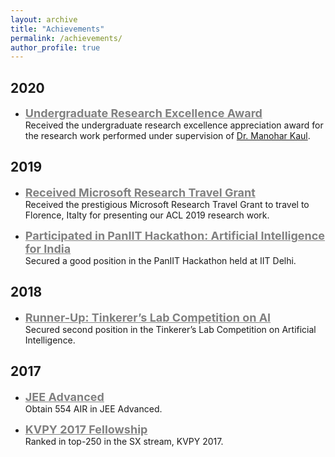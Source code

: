 ```yaml
---
layout: archive
title: "Achievements"
permalink: /achievements/
author_profile: true
---
```


<!-- ## 2021
- <span style="color:gray"><b><font size=4> <u> Selected for Google Pre-Doctoral Research Program </u></font></b></span> <br/> 
Selected for the prestigious Google Pre-Doctoral Research program to work on research projects under the supervision of amazing mentors from Google AI Research in Bangalore. -->
 

## 2020
- <span style="color:gray"><b><font size=4> <u> Undergraduate Research Excellence Award </u></font></b></span> <br/> 
Received the undergraduate research excellence appreciation award for the research work performed under supervision of [Dr. Manohar Kaul](https://www.iith.ac.in/~mkaul/).

## 2019
- <span style="color:gray"><b><font size=4> <u> Received Microsoft Research Travel Grant</u></font></b></span> <br/>
Received the prestigious Microsoft Research Travel Grant to travel to Florence, Italty for presenting our ACL 2019 research work. 

- <span style="color:gray"><b><font size=4> <u> Participated in PanIIT Hackathon: Artificial Intelligence for India </u></font></b></span> <br/>
Secured a good position in the PanIIT Hackathon held at IIT Delhi.

## 2018
- <span style="color:gray"><b><font size=4> <u> Runner-Up: Tinkerer’s Lab Competition on AI</u></font></b></span> <br/>
Secured second position in the Tinkerer’s Lab Competition on Artificial Intelligence.

## 2017
- <span style="color:gray"><b><font size=4><u>JEE Advanced </u></font></b></span> <br/> 
Obtain 554 AIR in JEE Advanced.

- <span style="color:gray"><b><font size=4><u>KVPY 2017 Fellowship </u></font></b></span><br/> 
Ranked in top-250 in the SX stream, KVPY 2017.